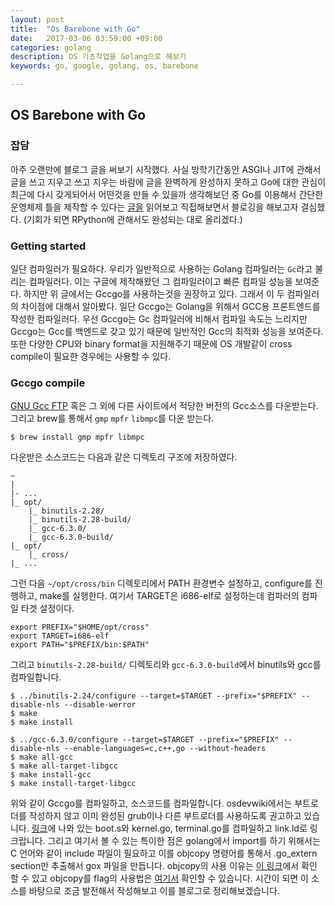 ```yaml
---
layout: post
title:  "Os Barebone with Go"
date:   2017-03-06 03:59:00 +09:00
categories: golang
description: OS 기초작업을 Golang으로 해보기
keywords: go, google, golang, os, barebone

---
```


## OS Barebone with Go

### 잡담

아주 오랜만에 블로그 글을 써보기 시작했다. 사실 방학기간동안 ASGI나 JIT에 관해서 글을 쓰고 지우고 쓰고 지우는 바람에 글을 완벽하게 완성하지 못하고 Go에 대한 관심이 최근에 다시 갖게되어서 어떤것을 만들 수 있을까 생각해보던 중 Go를 이용해서 간단한 운영체제 틀을 제작할 수 있다는 [글을](http://wiki.osdev.org/Go_Bare_Bones) 읽어보고 직접해보면서 블로깅을 해보고자 결심했다. (기회가 되면 RPython에 관해서도 완성되는 대로 올리겠다.)

### Getting started

일단 컴파일러가 필요하다. 우리가 일반적으로 사용하는 Golang 컴파일러는 ```Gc```라고 불리는 컴파일러다. 이는 구글에 제작해왔던 그 컴파일러이고 빠른 컴파일 성능을 보여준다. 하지만 위 글에서는 Gccgo를 사용하는것을 권장하고 있다. 그래서 이 두 컴파일러의 차이점에 대해서 알아봤다. 일단 Gccgo는 Golang을 위해서 GCC용 프론트엔드를 작성한 컴파일러다. 우선 Gccgo는 Gc 컴파일러에 비해서 컴파일 속도는 느리지만 Gccgo는 Gcc를 백엔드로 갖고 있기 때문에 일반적인 Gcc의 최적화 성능을 보여준다. 또한 다양한 CPU와 binary format을 지원해주기 때문에 OS 개발같이 cross compile이 필요한 경우에는 사용할 수 있다.

### Gccgo compile

[GNU Gcc FTP](ftp://ftp.gnu.org/gnu/gcc) 혹은 그 외에 다른 사이트에서 적당한 버전의 Gcc소스를 다운받는다. 그리고 brew를 통해서 `gmp` `mpfr` `libmpc`를 다운 받는다.

```
$ brew install gmp mpfr libmpc
```

다운받은 소스코드는 다음과 같은 디렉토리 구조에 저장하였다.

```
~
|
|- ...
|_ opt/
	|_ binutils-2.28/
	|_ binutils-2.28-build/
	|_ gcc-6.3.0/
	|_ gcc-6.3.0-build/
|_ opt/
	|_ cross/
|_ ...
```

그런 다음 ```~/opt/cross/bin``` 디렉토리에서 PATH 환경변수 설정하고, configure를 진행하고, make를 실행한다. 여기서 TARGET은 i686-elf로 설정하는데 컴파러의 컴파일 타겟 설정이다.

```
export PREFIX="$HOME/opt/cross"
export TARGET=i686-elf
export PATH="$PREFIX/bin:$PATH"
```
그리고 ```binutils-2.28-build/``` 디렉토리와 ```gcc-6.3.0-build```에서 binutils와 gcc를 컴파일합니다. 
```
$ ../binutils-2.24/configure --target=$TARGET --prefix="$PREFIX" --disable-nls --disable-werror
$ make
$ make install
```
```
$ ../gcc-6.3.0/configure --target=$TARGET --prefix="$PREFIX" --disable-nls --enable-languages=c,c++,go --without-headers 
$ make all-gcc
$ make all-target-libgcc
$ make install-gcc
$ make install-target-libgcc
```

위와 같이 Gccgo를 컴파일하고, 소스코드를 컴파일합니다. osdevwiki에서는 부트로더를 작성하지 않고 이미 완성된 grub이나 다른 부트로더를 사용하도록 권고하고 있습니다. [링크](http://wiki.osdev.org/Go_Bare_Bones)에 나와 있는  boot.s와  kernel.go, terminal.go를 컴파일하고 link.ld로 링크랍니다. 그리고 여기서 볼 수 있는 특이한 점은 golang에서 import를 하기 위해서는 C 언어와 같이 include 파일이 필요하고 이를 objcopy 명령어를 통해서 .go_extern section만 추출해서 gox 파일을 만듭니다. objcopy의 사용 이유는 [이 링크](http://damduc.tistory.com/147)에서 확인 할 수 있고 objcopy를 flag의 사용법은 [여기서](https://sourceware.org/binutils/docs/binutils/objcopy.html) 확인할 수 있습니다. 시간이 되면 이 소스를 바탕으로 조금 발전해서 작성해보고 이를 블로그로 정리해보겠습니다.